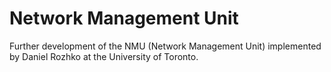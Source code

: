 # Network Management Unit

Further development of the NMU (Network Management Unit) implemented by Daniel Rozhko at the University of Toronto.
